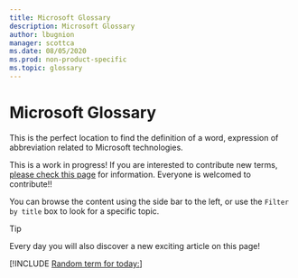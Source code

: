 ```yaml
---
title: Microsoft Glossary
description: Microsoft Glossary
author: lbugnion
manager: scottca
ms.date: 08/05/2020
ms.prod: non-product-specific
ms.topic: glossary
---
```


# Microsoft Glossary

This is the perfect location to find the definition of a word, expression of abbreviation related to Microsoft technologies.

This is a work in progress! If you are interested to contribute new terms, [please check this page](https://aka.ms/glossary/getting-started) for information. Everyone is welcomed to contribute!!

You can browse the content using the side bar to the left, or use the `Filter by title` box to look for a specific topic.

> [!TIP]
> Every day you will also discover a new exciting article on this page!

[!INCLUDE [Random term for today:](./term/app-service/index.md)]
